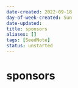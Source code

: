 ```yaml
---
date-created: 2022-09-18
day-of-week-created: Sun
date-updated: 
title: sponsors
aliases: []
tags: [SeedNote]
status: unstarted
---
```


# sponsors
